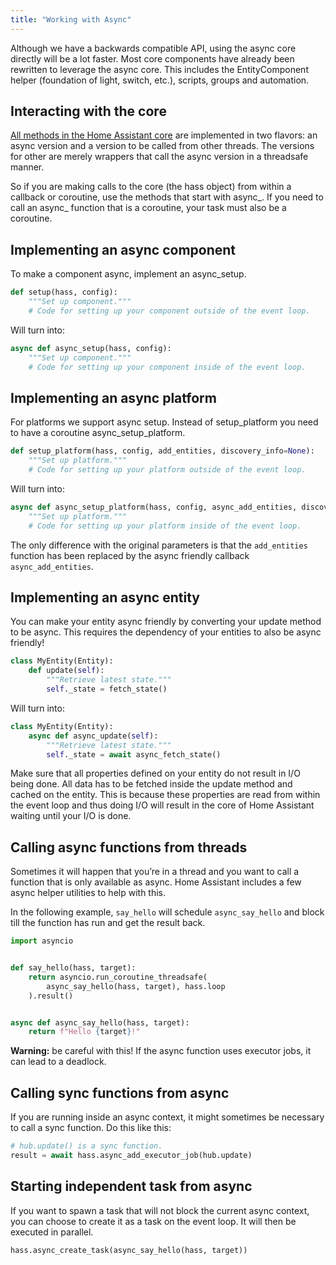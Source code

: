 ```yaml
---
title: "Working with Async"
---
```


Although we have a backwards compatible API, using the async core directly will be a lot faster. Most core components have already been rewritten to leverage the async core. This includes the EntityComponent helper (foundation of light, switch, etc.), scripts, groups and automation.

## Interacting with the core

[All methods in the Home Assistant core][dev-docs] are implemented in two flavors: an async version and a version to be called from other threads. The versions for other are merely wrappers that call the async version in a threadsafe manner.

So if you are making calls to the core (the hass object) from within a callback or coroutine, use the methods that start with async_. If you need to call an async_ function that is a coroutine, your task must also be a coroutine.

## Implementing an async component

To make a component async, implement an async_setup.

```python
def setup(hass, config):
    """Set up component."""
    # Code for setting up your component outside of the event loop.
```

Will turn into:

```python
async def async_setup(hass, config):
    """Set up component."""
    # Code for setting up your component inside of the event loop.
```

## Implementing an async platform

For platforms we support async setup. Instead of setup_platform you need to have a coroutine async_setup_platform.

```python
def setup_platform(hass, config, add_entities, discovery_info=None):
    """Set up platform."""
    # Code for setting up your platform outside of the event loop.
```

Will turn into:

```python
async def async_setup_platform(hass, config, async_add_entities, discovery_info=None):
    """Set up platform."""
    # Code for setting up your platform inside of the event loop.
```

The only difference with the original parameters is that the `add_entities` function has been replaced by the async friendly callback `async_add_entities`.

## Implementing an async entity

You can make your entity async friendly by converting your update method to be async. This requires the dependency of your entities to also be async friendly!

```python
class MyEntity(Entity):
    def update(self):
        """Retrieve latest state."""
        self._state = fetch_state()
```

Will turn into:

```python
class MyEntity(Entity):
    async def async_update(self):
        """Retrieve latest state."""
        self._state = await async_fetch_state()
```

Make sure that all properties defined on your entity do not result in I/O being done. All data has to be fetched inside the update method and cached on the entity. This is because these properties are read from within the event loop and thus doing I/O will result in the core of Home Assistant waiting until your I/O is done.

## Calling async functions from threads

Sometimes it will happen that you’re in a thread and you want to call a function that is only available as async. Home Assistant includes a few async helper utilities to help with this.

In the following example, `say_hello` will schedule `async_say_hello` and block till the function has run and get the result back.

```python
import asyncio


def say_hello(hass, target):
    return asyncio.run_coroutine_threadsafe(
        async_say_hello(hass, target), hass.loop
    ).result()


async def async_say_hello(hass, target):
    return f"Hello {target}!"
```

**Warning:** be careful with this! If the async function uses executor jobs, it can lead to a deadlock.

## Calling sync functions from async

If you are running inside an async context, it might sometimes be necessary to call a sync function. Do this like this:

```python
# hub.update() is a sync function.
result = await hass.async_add_executor_job(hub.update)
```

## Starting independent task from async

If you want to spawn a task that will not block the current async context, you can choose to create it as a task on the event loop. It will then be executed in parallel.

```python
hass.async_create_task(async_say_hello(hass, target))
```

[dev-docs]: https://dev-docs.home-assistant.io/en/dev/api/core.html
[dev-docs-async]: https://dev-docs.home-assistant.io/en/dev/api/util.html#module-homeassistant.util.async
